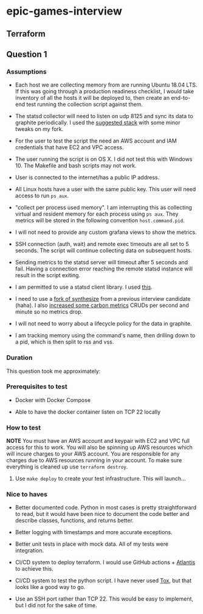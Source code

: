 # epic-games-interview

## Terraform

## Question 1

### Assumptions

* Each host we are collecting memory from are running Ubuntu 18.04 LTS. If this was going through a production readiness checklist, I would take inventory of all the hosts it will be deployed to, then create an end-to-end test running the collection script against them.

* The statsd collector will need to listen on udp 8125 and sync its data to graphite periodically. I used the [suggested stack](https://github.com/taylorsmcclure/synthesize) with some minor tweaks on my fork.

* For the user to test the script the need an AWS account and IAM credentials that have EC2 and VPC access.

* The user running the script is on OS X. I did not test this with Windows 10. The Makefile and bash scripts may not work.

* User is connected to the internet/has a public IP address.

* All Linux hosts have a user with the same public key. This user will need access to run `ps aux`.

* "collect per process used memory". I am interrupting this as collecting virtual and resident memory for each process using `ps aux`. They metrics will be stored in the following convention `host.command.pid`.

* I will not need to provide any custom grafana views to show the metrics.

* SSH connection (auth, wait) and remote exec timeouts are all set to 5 seconds. The script will continue collecting data on subsequent hosts.

* Sending metrics to the statsd server will timeout after 5 seconds and fail. Having a connection error reaching the remote statsd instance will result in the script exiting.

* I am permitted to use a statsd client library. I used [this](https://github.com/jsocol/pystatsd).

* I need to use a [fork of synthesize](https://github.com/taylorsmcclure/synthesize) from a previous interview candidate (haha). I also [increased some carbon metrics](https://github.com/taylorsmcclure/synthesize/commit/1f01414e58155dee59b40d8769c503a039fc1bf5) CRUDs per second and minute so no metrics drop.

* I will not need to worry about a lifecycle policy for the data in graphite.

* I am tracking memory using the command's name, then drilling down to a pid, which is then split to rss and vss.

### Duration

This question took me approximately: 

### Prerequisites to test

* Docker with Docker Compose

* Able to have the docker container listen on TCP 22 locally

### How to test

**NOTE** You must have an AWS account and keypair with EC2 and VPC full access for this to work. You will also be spinning up AWS resources which will incure charges to your AWS account. You are responsible for any charges due to AWS resources running in your account. To make sure everything is cleaned up use `terraform destroy`.

1. Use `make deploy` to create your test infrastructure. This will launch...

### Nice to haves

* Better documented code. Python in most cases is pretty straightforward to read, but it would have been nice to document the code better and describe classes, functions, and returns better.

* Better logging with timestamps and more accurate exceptions.

* Better unit tests in place with mock data. All of my tests were integration.

* CI/CD system to deploy terraform. I would use GitHub actions + [Atlantis](https://www.runatlantis.io/) to achieve this.

* CI/CD system to test the python script. I have never used [Tox](https://tox.readthedocs.io/en/latest/), but that looks like a good way to go.

* Use an SSH port rather than TCP 22. This would be easy to implement, but I did not for the sake of time.
